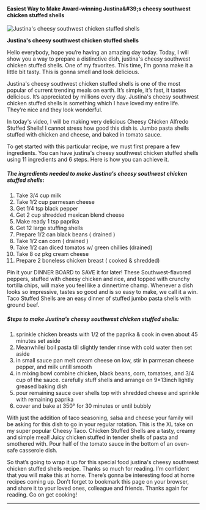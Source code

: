             

#### Easiest Way to Make Award-winning Justina&amp;#39;s cheesy southwest chicken stuffed shells

![Justina's cheesy southwest chicken stuffed shells](https://img-global.cpcdn.com/recipes/38223172/751x532cq70/justinas-cheesy-southwest-chicken-stuffed-shells-recipe-main-photo.jpg)

**Justina's cheesy southwest chicken stuffed shells**

Hello everybody, hope you’re having an amazing day today. Today, I will show you a way to prepare a distinctive dish, justina's cheesy southwest chicken stuffed shells. One of my favorites. This time, I’m gonna make it a little bit tasty. This is gonna smell and look delicious.

Justina's cheesy southwest chicken stuffed shells is one of the most popular of current trending meals on earth. It’s simple, it’s fast, it tastes delicious. It’s appreciated by millions every day. Justina's cheesy southwest chicken stuffed shells is something which I have loved my entire life. They’re nice and they look wonderful.

In today's video, I will be making very delicious Cheesy Chicken Alfredo Stuffed Shells! I cannot stress how good this dish is. Jumbo pasta shells stuffed with chicken and cheese, and baked in tomato sauce.

To get started with this particular recipe, we must first prepare a few ingredients. You can have justina's cheesy southwest chicken stuffed shells using 11 ingredients and 6 steps. Here is how you can achieve it.

##### The ingredients needed to make Justina's cheesy southwest chicken stuffed shells:

1.  Take 3/4 cup milk
2.  Take 1/2 cup parmesan cheese
3.  Get 1/4 tsp black pepper
4.  Get 2 cup shredded mexican blend cheese
5.  Make ready 1 tsp paprika
6.  Get 12 large stuffing shells
7.  Prepare 1/2 can black beans ( drained )
8.  Take 1/2 can corn ( drained )
9.  Take 1/2 can diced tomatos w/ green chillies (drained)
10.  Take 8 oz pkg cream cheese
11.  Prepare 2 boneless chicken breast ( cooked & shredded)

Pin it your DINNER BOARD to SAVE it for later! These Southwest-flavored peppers, stuffed with cheesy chicken and rice, and topped with crunchy tortilla chips, will make you feel like a dinnertime champ. Whenever a dish looks so impressive, tastes so good and is so easy to make, we call it a win. Taco Stuffed Shells are an easy dinner of stuffed jumbo pasta shells with ground beef.

##### Steps to make Justina's cheesy southwest chicken stuffed shells:

1.  sprinkle chicken breasts with 1/2 of the paprika & cook in oven about 45 minutes set aside
2.  Meanwhile/ boil pasta till slightly tender rinse with cold water then set aside
3.  in small sauce pan melt cream cheese on low, stir in parmesan cheese pepper, and milk untill smooth
4.  in mixing bowl combine chicken, black beans, corn, tomatoes, and 3/4 cup of the sauce. carefully stuff shells and arrange on 9×13inch lightly greased baking dish
5.  pour remaining sauce over shells top with shredded cheese and sprinkle with remaining paprika
6.  cover and bake at 350° for 30 minutes or until bubbly

With just the addition of taco seasoning, salsa and cheese your family will be asking for this dish to go in your regular rotation. This is the XL take on my super popular Cheesy Taco. Chicken Stuffed Shells are a tasty, creamy and simple meal! Juicy chicken stuffed in tender shells of pasta and smothered with. Pour half of the tomato sauce in the bottom of an oven-safe casserole dish.

So that’s going to wrap it up for this special food justina's cheesy southwest chicken stuffed shells recipe. Thanks so much for reading. I’m confident that you will make this at home. There’s gonna be interesting food at home recipes coming up. Don’t forget to bookmark this page on your browser, and share it to your loved ones, colleague and friends. Thanks again for reading. Go on get cooking!

* * *